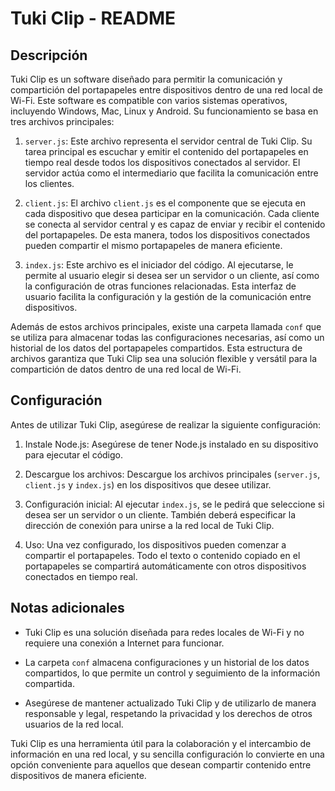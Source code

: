 
# Tuki Clip - README

## Descripción

Tuki Clip es un software diseñado para permitir la comunicación y compartición del portapapeles entre dispositivos dentro de una red local de Wi-Fi. Este software es compatible con varios sistemas operativos, incluyendo Windows, Mac, Linux y Android. Su funcionamiento se basa en tres archivos principales:

1. `server.js`: Este archivo representa el servidor central de Tuki Clip. Su tarea principal es escuchar y emitir el contenido del portapapeles en tiempo real desde todos los dispositivos conectados al servidor. El servidor actúa como el intermediario que facilita la comunicación entre los clientes.

2. `client.js`: El archivo `client.js` es el componente que se ejecuta en cada dispositivo que desea participar en la comunicación. Cada cliente se conecta al servidor central y es capaz de enviar y recibir el contenido del portapapeles. De esta manera, todos los dispositivos conectados pueden compartir el mismo portapapeles de manera eficiente.

3. `index.js`: Este archivo es el iniciador del código. Al ejecutarse, le permite al usuario elegir si desea ser un servidor o un cliente, así como la configuración de otras funciones relacionadas. Esta interfaz de usuario facilita la configuración y la gestión de la comunicación entre dispositivos.

Además de estos archivos principales, existe una carpeta llamada `conf` que se utiliza para almacenar todas las configuraciones necesarias, así como un historial de los datos del portapapeles compartidos. Esta estructura de archivos garantiza que Tuki Clip sea una solución flexible y versátil para la compartición de datos dentro de una red local de Wi-Fi.

## Configuración

Antes de utilizar Tuki Clip, asegúrese de realizar la siguiente configuración:

1. Instale Node.js: Asegúrese de tener Node.js instalado en su dispositivo para ejecutar el código.

2. Descargue los archivos: Descargue los archivos principales (`server.js`, `client.js` y `index.js`) en los dispositivos que desee utilizar.

3. Configuración inicial: Al ejecutar `index.js`, se le pedirá que seleccione si desea ser un servidor o un cliente. También deberá especificar la dirección de conexión para unirse a la red local de Tuki Clip.

4. Uso: Una vez configurado, los dispositivos pueden comenzar a compartir el portapapeles. Todo el texto o contenido copiado en el portapapeles se compartirá automáticamente con otros dispositivos conectados en tiempo real.

## Notas adicionales

- Tuki Clip es una solución diseñada para redes locales de Wi-Fi y no requiere una conexión a Internet para funcionar.

- La carpeta `conf` almacena configuraciones y un historial de los datos compartidos, lo que permite un control y seguimiento de la información compartida.

- Asegúrese de mantener actualizado Tuki Clip y de utilizarlo de manera responsable y legal, respetando la privacidad y los derechos de otros usuarios de la red local.

Tuki Clip es una herramienta útil para la colaboración y el intercambio de información en una red local, y su sencilla configuración lo convierte en una opción conveniente para aquellos que desean compartir contenido entre dispositivos de manera eficiente.